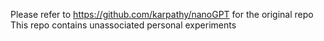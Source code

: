 Please refer to https://github.com/karpathy/nanoGPT for the original repo
This repo contains unassociated personal experiments
